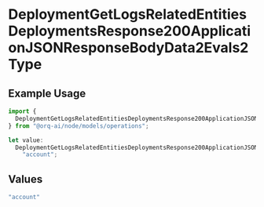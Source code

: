 # DeploymentGetLogsRelatedEntitiesDeploymentsResponse200ApplicationJSONResponseBodyData2Evals2Type

## Example Usage

```typescript
import {
  DeploymentGetLogsRelatedEntitiesDeploymentsResponse200ApplicationJSONResponseBodyData2Evals2Type,
} from "@orq-ai/node/models/operations";

let value:
  DeploymentGetLogsRelatedEntitiesDeploymentsResponse200ApplicationJSONResponseBodyData2Evals2Type =
    "account";
```

## Values

```typescript
"account"
```